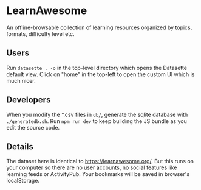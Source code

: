 # LearnAwesome

An offline-browsable collection of learning resources organized by topics, formats, difficulty level etc.

## Users

Run `datasette . -o` in the top-level directory which opens the Datasette default view. Click on "home" in the top-left to open the custom UI which is much nicer.

## Developers

When you modify the *.csv files in `db/`, generate the sqlite database with `./generatedb.sh`.
Run `npm run dev` to keep building the JS bundle as you edit the source code.

## Details

The dataset here is identical to https://learnawesome.org/. But this runs on your computer so there are no user accounts, no social features like learning feeds or ActivityPub. Your bookmarks will be saved in browser's localStorage.